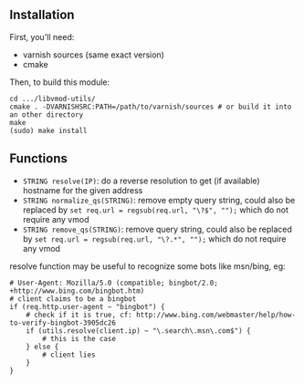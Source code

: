 ## Installation

First, you'll need:
* varnish sources (same exact version)
* cmake

Then, to build this module:
```
cd .../libvmod-utils/
cmake . -DVARNISHSRC:PATH=/path/to/varnish/sources # or build it into an other directory
make
(sudo) make install
```

## Functions

* `STRING resolve(IP)`: do a reverse resolution to get (if available) hostname for the given address
* `STRING normalize_qs(STRING)`: remove empty query string, could also be replaced by `set req.url = regsub(req.url, "\?$", "");` which do not require any vmod
* `STRING remove_qs(STRING)`: remove query string, could also be replaced by `set req.url = regsub(req.url, "\?.*", "");` which do not require any vmod

resolve function may be useful to recognize some bots like msn/bing, eg:
```
# User-Agent: Mozilla/5.0 (compatible; bingbot/2.0; +http://www.bing.com/bingbot.htm)
# client claims to be a bingbot
if (req.http.user-agent ~ "bingbot") {
    # check if it is true, cf: http://www.bing.com/webmaster/help/how-to-verify-bingbot-3905dc26
    if (utils.resolve(client.ip) ~ "\.search\.msn\.com$") {
        # this is the case
    } else {
        # client lies
    }
}
```
